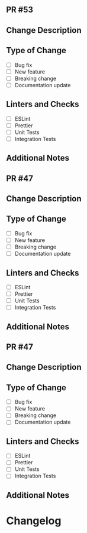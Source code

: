 ## PR #53
## Change Description
<!-- Please provide a brief description of the changes in this PR, along with the ticket link -->

## Type of Change
<!-- Please select the appropriate options -->
- [ ] Bug fix
- [ ] New feature
- [ ] Breaking change
- [ ] Documentation update

## Linters and Checks
<!-- Please select the linters and checks that have been run -->
- [ ] ESLint
- [ ] Prettier
- [ ] Unit Tests
- [ ] Integration Tests

## Additional Notes
<!-- Any additional information that reviewers should be aware of -->


## PR #47
## Change Description
<!-- Please provide a brief description of the changes in this PR, along with the ticket link -->

## Type of Change
<!-- Please select the appropriate options -->
- [ ] Bug fix
- [ ] New feature
- [ ] Breaking change
- [ ] Documentation update

## Linters and Checks
<!-- Please select the linters and checks that have been run -->
- [ ] ESLint
- [ ] Prettier
- [ ] Unit Tests
- [ ] Integration Tests

## Additional Notes
<!-- Any additional information that reviewers should be aware of -->


## PR #47
## Change Description
<!-- Please provide a brief description of the changes in this PR, along with the ticket link -->

## Type of Change
<!-- Please select the appropriate options -->
- [ ] Bug fix
- [ ] New feature
- [ ] Breaking change
- [ ] Documentation update

## Linters and Checks
<!-- Please select the linters and checks that have been run -->
- [ ] ESLint
- [ ] Prettier
- [ ] Unit Tests
- [ ] Integration Tests

## Additional Notes
<!-- Any additional information that reviewers should be aware of -->


# Changelog


